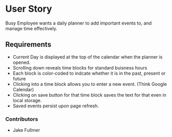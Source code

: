 # User Story
Busy Employee wants a daily planner to add important events to, and manage time effectively.

## Requirements
- Current Day is displayed at the top of the calendar when the planner is opened. 
- Scrolling down reveals time blocks for standard buisness hours
- Each block is color-coded to indcate whether it is in the past, present or future
- Clicking into a time block allows you to enter a new event. (Think Google Calendar)
- Clicking on save button for that time block saves the text for that even in local storage.
- Saved events persist upon page refresh. 


### Contributors
- Jake Fullmer
